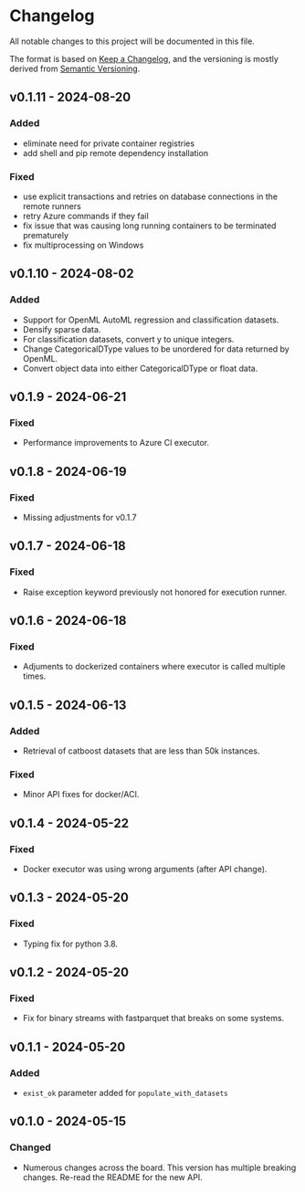 # Changelog
All notable changes to this project will be documented in this file.

The format is based on [Keep a Changelog](https://keepachangelog.com/en/1.0.0/),
and the versioning is mostly derived from [Semantic Versioning](https://semver.org/spec/v2.0.0.html).

## v0.1.11 - 2024-08-20
### Added
- eliminate need for private container registries
- add shell and pip remote dependency installation
### Fixed
- use explicit transactions and retries on database connections in the remote runners
- retry Azure commands if they fail
- fix issue that was causing long running containers to be terminated prematurely
- fix multiprocessing on Windows

## v0.1.10 - 2024-08-02
### Added
- Support for OpenML AutoML regression and classification datasets.
- Densify sparse data.
- For classification datasets, convert y to unique integers.
- Change CategoricalDType values to be unordered for data returned by OpenML.
- Convert object data into either CategoricalDType or float data.

## v0.1.9 - 2024-06-21
### Fixed
- Performance improvements to Azure CI executor.

## v0.1.8 - 2024-06-19
### Fixed
- Missing adjustments for v0.1.7

## v0.1.7 - 2024-06-18
### Fixed
- Raise exception keyword previously not honored for execution runner.

## v0.1.6 - 2024-06-18
### Fixed
- Adjuments to dockerized containers where executor is called multiple times.

## v0.1.5 - 2024-06-13
### Added
- Retrieval of catboost datasets that are less than 50k instances.
### Fixed
- Minor API fixes for docker/ACI.

## v0.1.4 - 2024-05-22
### Fixed
- Docker executor was using wrong arguments (after API change).

## v0.1.3 - 2024-05-20
### Fixed
- Typing fix for python 3.8.

## v0.1.2 - 2024-05-20
### Fixed
- Fix for binary streams with fastparquet that breaks on some systems.

## v0.1.1 - 2024-05-20
### Added
- `exist_ok` parameter added for `populate_with_datasets`

## v0.1.0 - 2024-05-15
### Changed
- Numerous changes across the board. This version has multiple breaking changes. Re-read the README for the new API.
